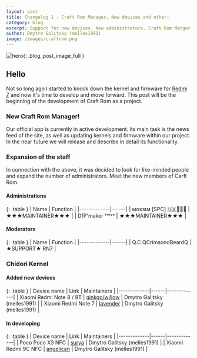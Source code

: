 ```yaml
---
layout: post
title: Changelog 1 - Craft Rom Manager, New devices and other!
category: blog
excerpt: Support for new devices. New administrators. Craft Rom Manger is the official app.
author: Dmytro Galitsky (melles1991)
image: /images/craftrom.png
---
```


![hero]({{site.url}}/{{page.image}}){: .blog_post_image_full }

## Hello

Not so long ago I started to knock down the kernel and firmware for [Redmi 7]({{site.url}}/devices/onclite/) and now it's time to develop and move forward. 
This post will be the beginning of the development of Craft Rom as a project.

### New Craft Rom Manager!

Our official app is currently in active development.
Its main task is the news feed of the site, as well as updating kernels and firmware within our project.
In the near future we will release and describe in detail its functionality.

### Expansion of the staff

In connection with the above, it was decided to look for like-minded people and expand the number of administrators.
Meet the new members of Carft Rom.

#### Administrations

{: .table }
| Name | Function |
|-------------|------|
| мακѕιм [SPC] 🇺🇦🤝🏳️‍🌈 | ★★★MAINTAINER★★★ |
| DfP'maker ˢᵘʳʸᵃ | ★★★MAINTAINER★★★ |

#### Moderators

{: .table }
| Name | Function |
|-------------|------|
| Q.C QCrimsondBeardQ | ★SUPPORT★ RN7 |



### Chidori Kernel

#### Added new devices

{: .table }
| Device name | Link | Maintainers |
|-------------|------|-------------|
| Xiaomi Redmi Note 8 / 8T | [ginkgo/willow]({{site.url}}/devices/ginkgo/) | Dmytro Galitsky (melles1991) |
| Xiaomi Redmi Note 7 | [lavender]({{site.url}}/devices/lavender/) | Dmytro Galitsky (melles1991) |

#### In developing

{: .table }
| Device name | Link | Maintainers |
|-------------|------|-------------|
| Poco Poco X3 NFC | [surya]({{site.url}}/devices/surya/) | Dmytro Galitsky (melles1991) |
| Xiaomi Redmi 9C NFC | [angelican]({{site.url}}/devices/angelican/) | Dmytro Galitsky (melles1991) |
